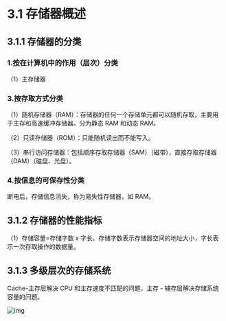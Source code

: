 # 3.1 存储器概述

## 3.1.1 存储器的分类

### 1.按在计算机中的作用（层次）分类

（1）主存储器

### 3.按存取方式分类

（1）随机存储器（RAM）：存储器的任何一个存储单元都可以随机存取，主要用于主存和高速缓冲存储器。分为静态 RAM 和动态 RAM。

（2）只读存储器（ROM）：只能随机读出而不能写入。

（3）串行访问存储器：包括顺序存取存储器（SAM）（磁带），直接存取存储器（DAM）（磁盘、光盘）。

### 4.按信息的可保存性分类

断电后，存储信息消失，称为易失性存储器，如 RAM。

## 3.1.2 存储器的性能指标

（1）存储容量=存储字数 x 字长。存储字数表示存储器空间的地址大小，字长表示一次存取操作的数据量。

## 3.1.3 多级层次的存储系统

Cache-主存层解决 CPU 和主存速度不匹配的问题，主存 - 辅存层解决存储系统容量的问题。

![img](https://csnotes.oss-cn-beijing.aliyuncs.com/photos/%E4%B8%89%E7%BA%A7%E5%AD%98%E5%82%A8%E7%B3%BB%E7%BB%9F.png)
